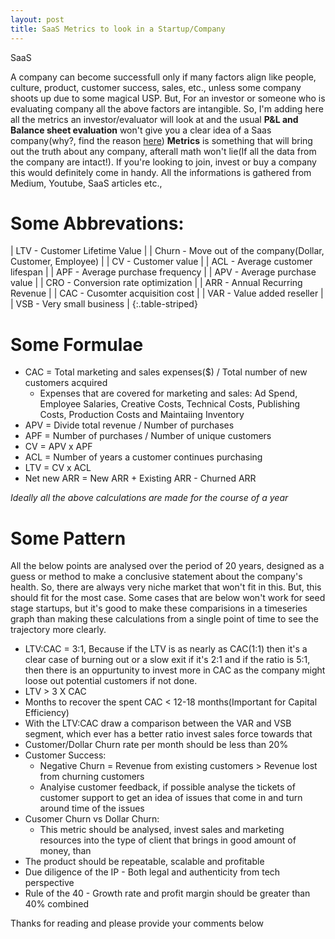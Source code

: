 ```yaml
---
layout: post
title: SaaS Metrics to look in a Startup/Company
---
```


SaaS

A company can become successfull only if many factors align like people, culture, product, customer success, sales, etc., unless some company shoots up due to some magical USP. But, For an investor or someone who is evaluating company all the above factors are intangible. So, I'm adding here all the metrics an investor/evaluator will look at and the usual **P&L and Balance sheet evaluation** won't give you a clear idea of a Saas company(why?, find the reason [here](https://hbr.org/2018/02/why-financial-statements-dont-work-for-digital-companies)) **Metrics** is something that will bring out the truth about any company, afterall math won't lie(If all the data from the company are intact!). If you're looking to join, invest or buy a company this would definitely come in handy. All the informations is gathered from Medium, Youtube, SaaS articles etc.,

# Some Abbrevations:

| LTV   - Customer Lifetime Value                             |
| Churn - Move out of the company(Dollar, Customer, Employee) |
| CV    - Customer value                                      |
| ACL   - Average customer lifespan                           |
| APF   - Average purchase frequency                          |
| APV   - Average purchase value                              |
| CRO   - Conversion rate optimization                        |
| ARR   - Annual Recurring Revenue                            |
| CAC   - Cusomter acquisition cost                           |
| VAR   - Value added reseller                                |
| VSB   - Very small business                                 |
{:.table-striped}

# Some Formulae

- CAC = Total marketing and sales expenses($) / Total number of new customers acquired
  - Expenses that are covered for marketing and sales: Ad Spend, Employee Salaries, Creative Costs, Technical Costs, Publishing Costs, Production Costs and Maintaiing Inventory
- APV = Divide total revenue / Number of purchases 
- APF = Number of purchases / Number of unique customers
- CV = APV x APF
- ACL = Number of years a customer continues purchasing
- LTV = CV x ACL
- Net new ARR = New ARR + Existing ARR - Churned ARR

*Ideally all the above calculations are made for the course of a year*

# Some Pattern

All the below points are analysed over the period of 20 years, designed as a guess or method to make a conclusive statement about the company's health. So, there are always very niche market that won't fit in this. But, this should fit for the most case. Some cases that are below won't work for seed stage startups, but it's good to make these comparisions in a timeseries graph than making these calculations from a single point of time to see the trajectory more clearly.

- LTV:CAC = 3:1, Because if the LTV is as nearly as CAC(1:1) then it's a clear case of burning out or a slow exit if it's 2:1 and if the ratio is 5:1, then there is an oppurtunity to invest more in CAC as the company might loose out potential customers if not done.
- LTV > 3 X CAC 
- Months to recover the spent CAC < 12-18 months(Important for Capital Efficiency)
- With the LTV:CAC draw a comparison between the VAR and VSB segment, which ever has a better ratio invest sales force towards that
- Customer/Dollar Churn rate per month should be less than 20%
- Customer Success:
  - Negative Churn = Revenue from existing customers > Revenue lost from churning customers
  - Analyise customer feedback, if possible analyse the tickets of customer support to get an idea of issues that come in and turn around time of the issues
- Cusomer Churn vs Dollar Churn:
  - This metric should be analysed, invest sales and marketing resources into the type of client that brings in good amount of money, than 
- The product should be repeatable, scalable and profitable 
- Due diligence of the IP - Both legal and authenticity from tech perspective
- Rule of the 40 - Growth rate and profit margin should be greater than 40% combined 

Thanks for reading and please provide your comments below


